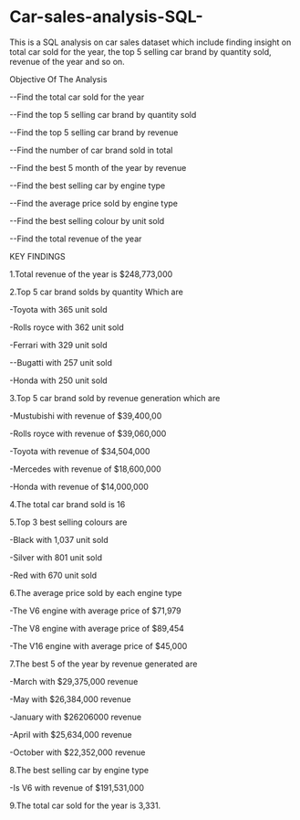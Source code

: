 # Car-sales-analysis-SQL-
This is a SQL analysis on car sales dataset which include finding insight on total car sold for the year, the top 5 selling car brand by quantity sold, revenue of the year and so on.

Objective Of The Analysis

--Find the total car sold for the year

--Find the top 5 selling car brand by quantity sold

--Find the top 5 selling car brand by revenue

--Find the number of car brand sold in total

--Find the best 5 month of the year by revenue

--Find the best selling car by engine type

--Find the average price sold by engine type

--Find the best selling colour by unit sold

--Find the total revenue of the year



KEY FINDINGS

1.Total revenue of the year is $248,773,000

2.Top 5 car brand solds by quantity Which are

-Toyota with 365 unit sold

-Rolls royce with 362 unit sold

-Ferrari with 329 unit sold

--Bugatti with 257 unit sold

-Honda with 250 unit sold


3.Top 5 car brand sold by revenue generation which are

-Mustubishi with revenue of $39,400,00

-Rolls royce with revenue of $39,060,000

-Toyota with revenue of $34,504,000

-Mercedes with revenue of $18,600,000

-Honda with revenue of $14,000,000

4.The total car brand sold is 16

5.Top 3 best selling colours are

-Black with 1,037 unit sold

-Silver with 801 unit sold

-Red with 670 unit sold

 

6.The average price sold by each engine type

-The V6 engine with average price of $71,979

-The V8 engine with average price of $89,454

-The V16 engine with average price of $45,000

 

7.The best 5 of the year by revenue generated are

-March with $29,375,000 revenue

-May with $26,384,000 revenue

-January with $26206000 revenue

-April with $25,634,000 revenue

-October with $22,352,000 revenue

 

8.The best selling car by engine type 

-Is V6 with revenue of $191,531,000

 

9.The total car sold for the year is 3,331.
